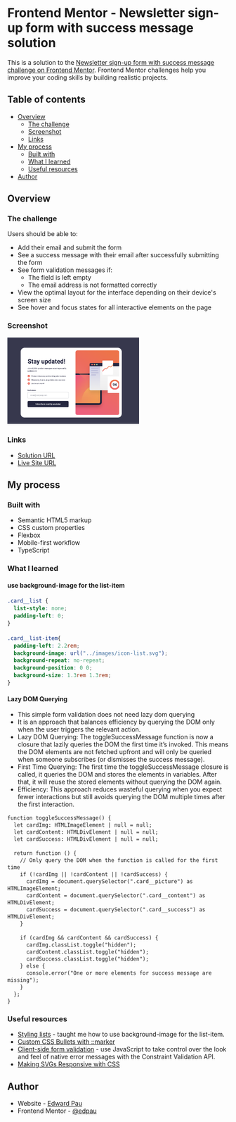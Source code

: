# Frontend Mentor - Newsletter sign-up form with success message solution

This is a solution to the [Newsletter sign-up form with success message challenge on Frontend Mentor](https://www.frontendmentor.io/challenges/newsletter-signup-form-with-success-message-3FC1AZbNrv). Frontend Mentor challenges help you improve your coding skills by building realistic projects. 

## Table of contents

- [Overview](#overview)
  - [The challenge](#the-challenge)
  - [Screenshot](#screenshot)
  - [Links](#links)
- [My process](#my-process)
  - [Built with](#built-with)
  - [What I learned](#what-i-learned)
  - [Useful resources](#useful-resources)
- [Author](#author)


## Overview

### The challenge

Users should be able to:

- Add their email and submit the form
- See a success message with their email after successfully submitting the form
- See form validation messages if:
  - The field is left empty
  - The email address is not formatted correctly
- View the optimal layout for the interface depending on their device's screen size
- See hover and focus states for all interactive elements on the page

### Screenshot

<img src="./images/screenshot.png" alt="Screenshot" width="300"/>


### Links

- [Solution URL](https://github.com/edpau/fm_newsletter-sign-up)
- [Live Site URL](https://edpau.github.io/fm_newsletter-sign-up/)

## My process

### Built with

- Semantic HTML5 markup
- CSS custom properties
- Flexbox
- Mobile-first workflow
- TypeScript


### What I learned

#### use background-image for the list-item 

```CSS
.card__list {
  list-style: none;
  padding-left: 0;
}

.card__list-item{
  padding-left: 2.2rem;
  background-image: url("../images/icon-list.svg");
  background-repeat: no-repeat;
  background-position: 0 0;
  background-size: 1.3rem 1.3rem;
}
```

#### Lazy DOM Querying
- This simple form validation does not need lazy dom querying
-  It is an approach that balances efficiency by querying the DOM only when the user triggers the relevant action.
-  Lazy DOM Querying: The toggleSuccessMessage function is now a closure that lazily queries the DOM the first time it’s invoked. This means the DOM elements are not fetched upfront and will only be queried when someone subscribes (or dismisses the success message).
-  First Time Querying: The first time the toggleSuccessMessage closure is called, it queries the DOM and stores the elements in variables. After that, it will reuse the stored elements without querying the DOM again.
-  Efficiency: This approach reduces wasteful querying when you expect fewer interactions but still avoids querying the DOM multiple times after the first interaction.

```JS
function toggleSuccessMessage() {
  let cardImg: HTMLImageElement | null = null;
  let cardContent: HTMLDivElement | null = null;
  let cardSuccess: HTMLDivElement | null = null;

  return function () {
    // Only query the DOM when the function is called for the first time
    if (!cardImg || !cardContent || !cardSuccess) {
      cardImg = document.querySelector(".card__picture") as HTMLImageElement;
      cardContent = document.querySelector(".card__content") as HTMLDivElement;
      cardSuccess = document.querySelector(".card__success") as HTMLDivElement;
    }

    if (cardImg && cardContent && cardSuccess) {
      cardImg.classList.toggle("hidden");
      cardContent.classList.toggle("hidden");
      cardSuccess.classList.toggle("hidden");
    } else {
      console.error("One or more elements for success message are missing");
    }
  };
}
```

### Useful resources

- [Styling lists](https://developer.mozilla.org/en-US/docs/Learn/CSS/Styling_text/Styling_lists) - taught me how to use background-image for the list-item.
- [Custom CSS Bullets with ::marker](https://www.svgbackgrounds.com/custom-css-bullets-with-marker/)
- [Client-side form validation](https://developer.mozilla.org/en-US/docs/Learn/Forms/Form_validation) - use JavaScript to take control over the look and feel of native error messages with the Constraint Validation API.
- [Making SVGs Responsive with CSS](https://tympanus.net/codrops/2014/08/19/making-svgs-responsive-with-css/)


## Author

- Website - [Edward Pau](https://www.edpau.me)
- Frontend Mentor - [@edpau](https://www.frontendmentor.io/profile/edpau)
